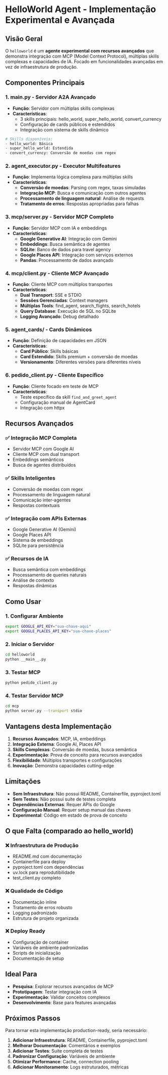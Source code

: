 # HelloWorld Agent - Implementação Experimental e Avançada

## Visão Geral

O `helloworld` é um **agente experimental com recursos avançados** que demonstra integração com MCP (Model Context Protocol), múltiplas skills complexas e capacidades de IA. Focado em funcionalidades avançadas em vez de infraestrutura de produção.

## Componentes Principais

### 1. **__main__.py** - Servidor A2A Avançado
- **Função**: Servidor com múltiplas skills complexas
- **Características**:
  - 3 skills principais: hello_world, super_hello_world, convert_currency
  - Configuração de cards públicos e estendidos
  - Integração com sistema de skills dinâmico

```python
# Skills disponíveis:
- hello_world: Básica
- super_hello_world: Estendida
- convert_currency: Conversão de moedas com regex
```

### 2. **agent_executor.py** - Executor Multifeatures
- **Função**: Implementa lógica complexa para múltiplas skills
- **Características**:
  - **Conversão de moedas**: Parsing com regex, taxas simuladas
  - **Integração MCP**: Busca e comunicação com outros agentes
  - **Processamento de linguagem natural**: Análise de requests
  - **Tratamento de erros**: Respostas apropriadas para falhas

### 3. **mcp/server.py** - Servidor MCP Completo
- **Função**: Servidor MCP com IA e embeddings
- **Características**:
  - **Google Generative AI**: Integração com Gemini
  - **Embeddings**: Busca semântica de agentes
  - **SQLite**: Banco de dados para travel agency
  - **Google Places API**: Integração com serviços externos
  - **Pandas**: Processamento de dados avançado

### 4. **mcp/client.py** - Cliente MCP Avançado
- **Função**: Cliente MCP com múltiplos transportes
- **Características**:
  - **Dual Transport**: SSE e STDIO
  - **Sessões Gerenciadas**: Context managers
  - **Múltiplas Tools**: find_agent, search_flights, search_hotels
  - **Query Database**: Execução de SQL no SQLite
  - **Logging Avançado**: Debug detalhado

### 5. **agent_cards/** - Cards Dinâmicos
- **Função**: Definição de capacidades em JSON
- **Características**:
  - **Card Público**: Skills básicas
  - **Card Estendido**: Skills premium + conversão de moedas
  - **Versionamento**: Diferentes versões para diferentes níveis

### 6. **pedido_client.py** - Cliente Específico
- **Função**: Cliente focado em teste de MCP
- **Características**:
  - Teste específico da skill `find_and_greet_agent`
  - Configuração manual de AgentCard
  - Integração com httpx

## Recursos Avançados

### ✅ **Integração MCP Completa**
- Servidor MCP com Google AI
- Cliente MCP com dual transport
- Embeddings semânticos
- Busca de agentes distribuídos

### ✅ **Skills Inteligentes**
- Conversão de moedas com regex
- Processamento de linguagem natural
- Comunicação inter-agentes
- Respostas contextuais

### ✅ **Integração com APIs Externas**
- Google Generative AI (Gemini)
- Google Places API
- Sistema de embeddings
- SQLite para persistência

### ✅ **Recursos de IA**
- Busca semântica com embeddings
- Processamento de queries naturais
- Análise de contexto
- Respostas dinâmicas

## Como Usar

### 1. **Configurar Ambiente**
```bash
export GOOGLE_API_KEY="sua-chave-aqui"
export GOOGLE_PLACES_API_KEY="sua-chave-places"
```

### 2. **Iniciar o Servidor**
```bash
cd helloworld
python __main__.py
```

### 3. **Testar MCP**
```bash
python pedido_client.py
```

### 4. **Testar Servidor MCP**
```bash
cd mcp
python server.py --transport stdio
```

## Vantagens desta Implementação

1. **Recursos Avançados**: MCP, IA, embeddings
2. **Integração Externa**: Google AI, Places API
3. **Skills Complexas**: Conversão de moedas, busca semântica
4. **Experimentação**: Prova de conceito para recursos avançados
5. **Flexibilidade**: Múltiplos transportes e configurações
6. **Inovação**: Demonstra capacidades cutting-edge

## Limitações

- **Sem Infraestrutura**: Não possui README, Containerfile, pyproject.toml
- **Sem Testes**: Não possui suite de testes completa
- **Dependências Externas**: Requer APIs do Google
- **Configuração Manual**: Requer setup manual das chaves
- **Experimental**: Código em estado de prova de conceito

## O que Falta (comparado ao hello_world)

### ❌ **Infraestrutura de Produção**
- README.md com documentação
- Containerfile para deploy
- pyproject.toml com dependências
- uv.lock para reprodutibilidade
- test_client.py completo

### ❌ **Qualidade de Código**
- Documentação inline
- Tratamento de erros robusto
- Logging padronizado
- Estrutura de projeto organizada

### ❌ **Deploy Ready**
- Configuração de container
- Variáveis de ambiente padronizadas
- Scripts de inicialização
- Documentação de setup

## Ideal Para

- **Pesquisa**: Explorar recursos avançados de MCP
- **Prototipagem**: Testar integração com IA
- **Experimentação**: Validar conceitos complexos
- **Desenvolvimento**: Base para features avançadas

## Próximos Passos

Para tornar esta implementação production-ready, seria necessário:

1. **Adicionar Infraestrutura**: README, Containerfile, pyproject.toml
2. **Melhorar Documentação**: Comentários e exemplos
3. **Adicionar Testes**: Suite completa de testes
4. **Padronizar Configuração**: Variáveis de ambiente
5. **Otimizar Performance**: Cache, connection pooling
6. **Adicionar Monitoramento**: Logs estruturados, métricas